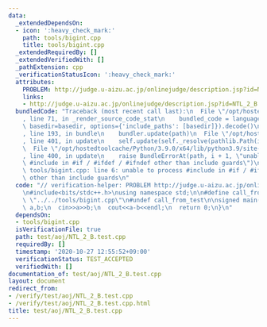 ```yaml
---
data:
  _extendedDependsOn:
  - icon: ':heavy_check_mark:'
    path: tools/bigint.cpp
    title: tools/bigint.cpp
  _extendedRequiredBy: []
  _extendedVerifiedWith: []
  _pathExtension: cpp
  _verificationStatusIcon: ':heavy_check_mark:'
  attributes:
    PROBLEM: http://judge.u-aizu.ac.jp/onlinejudge/description.jsp?id=NTL_2_B
    links:
    - http://judge.u-aizu.ac.jp/onlinejudge/description.jsp?id=NTL_2_B
  bundledCode: "Traceback (most recent call last):\n  File \"/opt/hostedtoolcache/Python/3.9.0/x64/lib/python3.9/site-packages/onlinejudge_verify/documentation/build.py\"\
    , line 71, in _render_source_code_stat\n    bundled_code = language.bundle(stat.path,\
    \ basedir=basedir, options={'include_paths': [basedir]}).decode()\n  File \"/opt/hostedtoolcache/Python/3.9.0/x64/lib/python3.9/site-packages/onlinejudge_verify/languages/cplusplus.py\"\
    , line 193, in bundle\n    bundler.update(path)\n  File \"/opt/hostedtoolcache/Python/3.9.0/x64/lib/python3.9/site-packages/onlinejudge_verify/languages/cplusplus_bundle.py\"\
    , line 401, in update\n    self.update(self._resolve(pathlib.Path(included), included_from=path))\n\
    \  File \"/opt/hostedtoolcache/Python/3.9.0/x64/lib/python3.9/site-packages/onlinejudge_verify/languages/cplusplus_bundle.py\"\
    , line 400, in update\n    raise BundleErrorAt(path, i + 1, \"unable to process\
    \ #include in #if / #ifdef / #ifndef other than include guards\")\nonlinejudge_verify.languages.cplusplus_bundle.BundleErrorAt:\
    \ tools/bigint.cpp: line 6: unable to process #include in #if / #ifdef / #ifndef\
    \ other than include guards\n"
  code: "// verification-helper: PROBLEM http://judge.u-aizu.ac.jp/onlinejudge/description.jsp?id=NTL_2_B\n\
    \n#include<bits/stdc++.h>\nusing namespace std;\n\n#define call_from_test\n#include\
    \ \"../../tools/bigint.cpp\"\n#undef call_from_test\n\nsigned main(){\n  bigint\
    \ a,b;\n  cin>>a>>b;\n  cout<<a-b<<endl;\n  return 0;\n}\n"
  dependsOn:
  - tools/bigint.cpp
  isVerificationFile: true
  path: test/aoj/NTL_2_B.test.cpp
  requiredBy: []
  timestamp: '2020-10-27 12:55:52+09:00'
  verificationStatus: TEST_ACCEPTED
  verifiedWith: []
documentation_of: test/aoj/NTL_2_B.test.cpp
layout: document
redirect_from:
- /verify/test/aoj/NTL_2_B.test.cpp
- /verify/test/aoj/NTL_2_B.test.cpp.html
title: test/aoj/NTL_2_B.test.cpp
---
```

